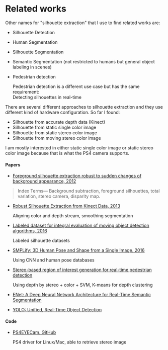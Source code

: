 # Related works
Other names for "silhouette extraction" that I use to find related works are:
* Silhouette Detection
* Human Segmentation
* Silhouette Segmentation
* Semantic Segmentation (not restricted to humans but general object labeling in scenes)
* Pedestrian detection

  Pedestrian detection is a different use case but has the same requirement:  
  Detecting silhouettes in real-time

There are several different approaches to silhouette extraction and they use different kind of hardware configuration. So far I found:
* Silhouette from accurate depth data (Kinect)
* Silhouette from static single color image
* Silhouette from static stereo color image
* Silhouette from moving stereo color image

I am mostly interested in either static single color image or static stereo color image because that is what the PS4 camera supports.

#### Papers
* [Foreground silhouette extraction robust to sudden changes of background appearance, 2012](https://infoscience.epfl.ch/record/176268/files/2782.pdf)

 >Index Terms— Background subtraction, foreground silhouettes,
total variation, stereo camera, disparity map.

* [Robust Silhouette Extraction from Kinect Data, 2013](http://www.robots.ox.ac.uk/~lav/Papers/pirovano_etal_iciap2013/pirovano_etal_iciap2013.pdf)

  Aligning color and depth stream, smoothing segmentation

* [Labeled dataset for integral evaluation of moving object detection algorithms, 2016](http://www.sciencedirect.com/science/article/pii/S1077314216301138)

  Labeled silhouette datasets

* [SMPLify: 3D Human Pose and Shape from a Single Image, 2016](http://files.is.tue.mpg.de/black/papers/BogoECCV2016.pdf)

  Using CNN and human pose databases

* [Stereo-based region of interest generation for real-time pedestrian detection](http://link.springer.com/article/10.1007/s12083-013-0234-2)

  Using depth by stereo + color + SVM, K-means for depth clustering

* [ENet: A Deep Neural Network Architecture for Real-Time Semantic Segmentation](https://arxiv.org/pdf/1606.02147v1.pdf)

* [YOLO: Unified, Real-Time Object Detection](http://www.gitxiv.com/posts/wh64sGMfwegjHyHFq/you-only-look-once-unified-real-time-object-detection)

#### Code
* [PS4EYECam, GitHub](https://github.com/bigboss-ps3dev/PS4EYECam)

  PS4 driver for Linux/Mac, able to retrieve stereo image
